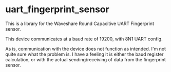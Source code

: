 # uart_fingerprint_sensor

This is a library for the Waveshare Round Capacitive UART Fingerprint sensor.

This device communicates at a baud rate of 19200, with 8N1 UART config.

As is, communication with the device does not function as intended.  I'm not
quite sure what the problem is.  I have a feeling it is either the baud
register calculation, or with the actual sending/receiving of data from the 
fingerprint sensor.
